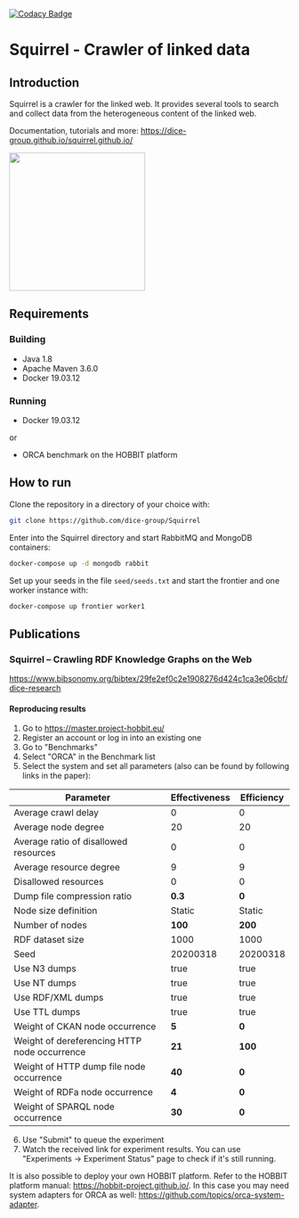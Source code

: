 [![Codacy Badge](https://api.codacy.com/project/badge/Grade/e98f6dbb54c548ab868f3656c7e6f674)](https://app.codacy.com/app/MichaelRoeder/Squirrel?utm_source=github.com&utm_medium=referral&utm_content=dice-group/Squirrel&utm_campaign=Badge_Grade_Dashboard)

# Squirrel - Crawler of linked data

## Introduction
Squirrel is a crawler for the linked web. It provides several tools to search and collect data
from the heterogeneous content of the linked web.

Documentation, tutorials and more: <https://dice-group.github.io/squirrel.github.io/>

<img src="https://hobbitdata.informatik.uni-leipzig.de/squirrel/squirrel-logo.png" align="center" height="248" width="244" > 

## Requirements

### Building
- Java 1.8
- Apache Maven 3.6.0
- Docker 19.03.12

### Running
- Docker 19.03.12

or

- ORCA benchmark on the HOBBIT platform

## How to run

Clone the repository in a directory of your choice with:

```sh
git clone https://github.com/dice-group/Squirrel
```


Enter into the Squirrel directory and start RabbitMQ and MongoDB containers:

```sh
docker-compose up -d mongodb rabbit
```

Set up your seeds in the file `seed/seeds.txt` and start the frontier and one worker instance with:

```sh
docker-compose up frontier worker1
```

## Publications

### Squirrel – Crawling RDF Knowledge Graphs on the Web

https://www.bibsonomy.org/bibtex/29fe2ef0c2e1908276d424c1ca3e06cbf/dice-research

#### Reproducing results

1. Go to https://master.project-hobbit.eu/
2. Register an account or log in into an existing one
3. Go to "Benchmarks"
4. Select "ORCA" in the Benchmark list
5. Select the system and set all parameters (also can be found by following links in the paper):

Parameter                                    | Effectiveness | Efficiency
-------------------------------------------- | ------------- | ----------
Average crawl delay                          | 0             | 0
Average node degree                          | 20            | 20
Average ratio of disallowed resources        | 0             | 0
Average resource degree                      | 9             | 9
Disallowed resources                         | 0             | 0
Dump file compression ratio                  | **0.3**       | **0**
Node size definition                         | Static        | Static
Number of nodes                              | **100**       | **200**
RDF dataset size                             | 1000          | 1000
Seed                                         | 20200318      | 20200318
Use N3 dumps                                 | true          | true
Use NT dumps                                 | true          | true
Use RDF/XML dumps                            | true          | true
Use TTL dumps                                | true          | true
Weight of CKAN node occurrence               | **5**         | **0**
Weight of dereferencing HTTP node occurrence | **21**        | **100**
Weight of HTTP dump file node occurrence     | **40**        | **0**
Weight of RDFa node occurrence               | **4**         | **0**
Weight of SPARQL node occurrence             | **30**        | **0**

6. Use "Submit" to queue the experiment
7. Watch the received link for experiment results. You can use "Experiments → Experiment Status" page to check if it's still running.

It is also possible to deploy your own HOBBIT platform. Refer to the HOBBIT platform manual: <https://hobbit-project.github.io/>. In this case you may need system adapters for ORCA as well: <https://github.com/topics/orca-system-adapter>.
